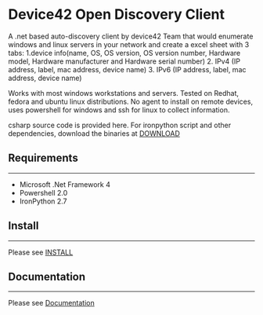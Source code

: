 # Device42 Open Discovery Client
A .net based auto-discovery client by device42 Team that would enumerate windows and linux servers in your network and create a excel sheet with  3 tabs:
   1.device info(name, OS, OS version, OS version number, Hardware model, Hardware manufacturer and Hardware serial number)
   2. IPv4 (IP address, label, mac address, device name)
   3. IPv6 (IP address, label, mac address, device name)
   
Works with most windows workstations and servers. 
Tested on Redhat, fedora and ubuntu linux distributions.
No agent to install on remote devices, uses powershell for windows and ssh for linux to collect information.

csharp source code is provided here. For ironpython script and other dependencies, download the binaries at [DOWNLOAD](http://www.device42.com/open-discovery-client)

## Requirements
-----------------------------
 * Microsoft .Net Framework 4
 * Powershell 2.0
 * IronPython 2.7

## Install
-----------------------------
Please see [INSTALL](https://docs.device42.com/open-discovery-client/open-discovery-client-installation/)


## Documentation
-----------------------------
Please see [Documentation](https://docs.device42.com/open-discovery-client/)